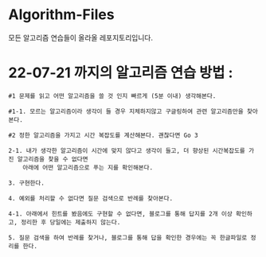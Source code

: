 # Algorithm-Files
모든 알고리즘 연습들이 올라올 레포지토리입니다.

# 22-07-21 까지의 알고리즘 연습 방법 :

	#1 문제를 읽고 어떤 알고리즘을 쓸 것 인지 빠르게 (5분 이내) 생각해본다.

	#1-1. 모르는 알고리즘이라 생각이 들 경우 지체하지않고 구글링하여 관련 알고리즘만을 찾아본다.
	
	#2 정한 알고리즘을 가지고 시간 복잡도를 계산해본다. 괜찮다면 Go 3

	2-1. 내가 생각한 알고리즘이 시간에 맞지 않다고 생각이 들고, 더 향상된 시간복잡도를 가진 알고리즘을 찾을 수 없다면
		아래에 어떤 알고리즘으로 푸는 지를 확인해본다.

	3. 구현한다.

	4. 예외를 처리할 수 없다면 질문 검색으로 반례를 찾아본다.

	4-1. 아래에서 힌트를 봤음에도 구현할 수 없다면, 블로그를 통해 답지를 2개 이상 확인하고, 정리한 후 당일에는 제출하지 않는다.

	5. 질문 검색을 하여 반례를 찾거나, 블로그를 통해 답을 확인한 경우에는 꼭 한글파일로 정리를 한다.